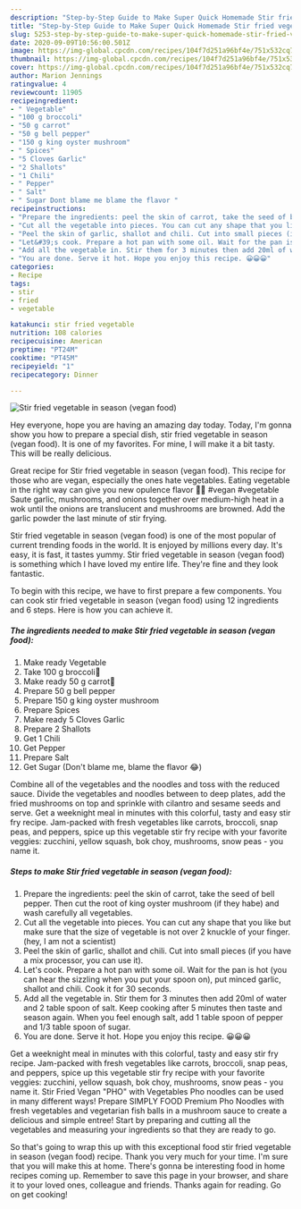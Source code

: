 ```yaml
---
description: "Step-by-Step Guide to Make Super Quick Homemade Stir fried vegetable in season (vegan food)"
title: "Step-by-Step Guide to Make Super Quick Homemade Stir fried vegetable in season (vegan food)"
slug: 5253-step-by-step-guide-to-make-super-quick-homemade-stir-fried-vegetable-in-season-vegan-food
date: 2020-09-09T10:56:00.501Z
image: https://img-global.cpcdn.com/recipes/104f7d251a96bf4e/751x532cq70/stir-fried-vegetable-in-season-vegan-food-recipe-main-photo.jpg
thumbnail: https://img-global.cpcdn.com/recipes/104f7d251a96bf4e/751x532cq70/stir-fried-vegetable-in-season-vegan-food-recipe-main-photo.jpg
cover: https://img-global.cpcdn.com/recipes/104f7d251a96bf4e/751x532cq70/stir-fried-vegetable-in-season-vegan-food-recipe-main-photo.jpg
author: Marion Jennings
ratingvalue: 4
reviewcount: 11905
recipeingredient:
- " Vegetable"
- "100 g broccoli"
- "50 g carrot"
- "50 g bell pepper"
- "150 g king oyster mushroom"
- " Spices"
- "5 Cloves Garlic"
- "2 Shallots"
- "1 Chili"
- " Pepper"
- " Salt"
- " Sugar Dont blame me blame the flavor "
recipeinstructions:
- "Prepare the ingredients: peel the skin of carrot, take the seed of bell pepper. Then cut the root of king oyster mushroom (if they habe) and wash carefully all vegetables."
- "Cut all the vegetable into pieces. You can cut any shape that you like but make sure that the size of vegetable is not over 2 knuckle of your finger. (hey, I am not a scientist)"
- "Peel the skin of garlic, shallot and chili. Cut into small pieces (if you have a mix processor, you can use it)."
- "Let&#39;s cook. Prepare a hot pan with some oil. Wait for the pan is hot (you can hear the sizzling when you put your spoon on), put minced garlic, shallot and chili. Cook it for 30 seconds."
- "Add all the vegetable in. Stir them for 3 minutes then add 20ml of water and 2 table spoon of salt. Keep cooking after 5 minutes then taste and season again. When you feel enough salt, add 1 table spoon of pepper and 1/3 table spoon of sugar."
- "You are done. Serve it hot. Hope you enjoy this recipe. 😀😀😀"
categories:
- Recipe
tags:
- stir
- fried
- vegetable

katakunci: stir fried vegetable 
nutrition: 108 calories
recipecuisine: American
preptime: "PT24M"
cooktime: "PT45M"
recipeyield: "1"
recipecategory: Dinner

---
```



![Stir fried vegetable in season (vegan food)](https://img-global.cpcdn.com/recipes/104f7d251a96bf4e/751x532cq70/stir-fried-vegetable-in-season-vegan-food-recipe-main-photo.jpg)

Hey everyone, hope you are having an amazing day today. Today, I'm gonna show you how to prepare a special dish, stir fried vegetable in season (vegan food). It is one of my favorites. For mine, I will make it a bit tasty. This will be really delicious.

Great recipe for Stir fried vegetable in season (vegan food). This recipe for those who are vegan, especially the ones hate vegetables. Eating vegetable in the right way can give you new opulence flavor 🤗🤗 #vegan #vegetable Saute garlic, mushrooms, and onions together over medium-high heat in a wok until the onions are translucent and mushrooms are browned. Add the garlic powder the last minute of stir frying.

Stir fried vegetable in season (vegan food) is one of the most popular of current trending foods in the world. It is enjoyed by millions every day. It's easy, it is fast, it tastes yummy. Stir fried vegetable in season (vegan food) is something which I have loved my entire life. They're fine and they look fantastic.


To begin with this recipe, we have to first prepare a few components. You can cook stir fried vegetable in season (vegan food) using 12 ingredients and 6 steps. Here is how you can achieve it.

<!--inarticleads1-->

##### The ingredients needed to make Stir fried vegetable in season (vegan food):

1. Make ready  Vegetable
1. Take 100 g broccoli🥦
1. Make ready 50 g carrot🥕
1. Prepare 50 g bell pepper
1. Prepare 150 g king oyster mushroom
1. Prepare  Spices
1. Make ready 5 Cloves Garlic
1. Prepare 2 Shallots
1. Get 1 Chili
1. Get  Pepper
1. Prepare  Salt
1. Get  Sugar (Don&#39;t blame me, blame the flavor 😂)


Combine all of the vegetables and the noodles and toss with the reduced sauce. Divide the vegetables and noodles between to deep plates, add the fried mushrooms on top and sprinkle with cilantro and sesame seeds and serve. Get a weeknight meal in minutes with this colorful, tasty and easy stir fry recipe. Jam-packed with fresh vegetables like carrots, broccoli, snap peas, and peppers, spice up this vegetable stir fry recipe with your favorite veggies: zucchini, yellow squash, bok choy, mushrooms, snow peas - you name it. 

<!--inarticleads2-->

##### Steps to make Stir fried vegetable in season (vegan food):

1. Prepare the ingredients: peel the skin of carrot, take the seed of bell pepper. Then cut the root of king oyster mushroom (if they habe) and wash carefully all vegetables.
1. Cut all the vegetable into pieces. You can cut any shape that you like but make sure that the size of vegetable is not over 2 knuckle of your finger. (hey, I am not a scientist)
1. Peel the skin of garlic, shallot and chili. Cut into small pieces (if you have a mix processor, you can use it).
1. Let&#39;s cook. Prepare a hot pan with some oil. Wait for the pan is hot (you can hear the sizzling when you put your spoon on), put minced garlic, shallot and chili. Cook it for 30 seconds.
1. Add all the vegetable in. Stir them for 3 minutes then add 20ml of water and 2 table spoon of salt. Keep cooking after 5 minutes then taste and season again. When you feel enough salt, add 1 table spoon of pepper and 1/3 table spoon of sugar.
1. You are done. Serve it hot. Hope you enjoy this recipe. 😀😀😀


Get a weeknight meal in minutes with this colorful, tasty and easy stir fry recipe. Jam-packed with fresh vegetables like carrots, broccoli, snap peas, and peppers, spice up this vegetable stir fry recipe with your favorite veggies: zucchini, yellow squash, bok choy, mushrooms, snow peas - you name it. Stir Fried Vegan &#34;PHO&#34; with Vegetables Pho noodles can be used in many different ways! Prepare SIMPLY FOOD Premium Pho Noodles with fresh vegetables and vegetarian fish balls in a mushroom sauce to create a delicious and simple entree! Start by preparing and cutting all the vegetables and measuring your ingredients so that they are ready to go. 

So that's going to wrap this up with this exceptional food stir fried vegetable in season (vegan food) recipe. Thank you very much for your time. I'm sure that you will make this at home. There's gonna be interesting food in home recipes coming up. Remember to save this page in your browser, and share it to your loved ones, colleague and friends. Thanks again for reading. Go on get cooking!
